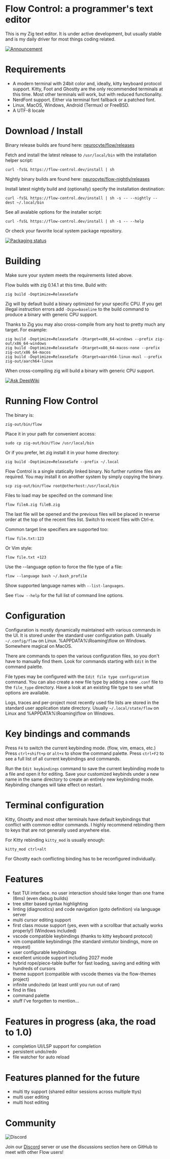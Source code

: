# Flow Control: a programmer's text editor

This is my Zig text editor. It is under active development, but usually stable
and is my daily driver for most things coding related.

[![Announcement](https://img.youtube.com/vi/iwPg3sIxMGw/maxresdefault.jpg)](https://www.youtube.com/watch?v=iwPg3sIxMGw)

# Requirements
- A modern terminal with 24bit color and, ideally, kitty keyboard protocol support. Kitty,
    Foot and Ghostty are the only recommended terminals at this time. Most other terminals
    will work, but with reduced functionality.
- NerdFont support. Either via terminal font fallback or a patched font.
- Linux, MacOS, Windows, Android (Termux) or FreeBSD.
- A UTF-8 locale

# Download / Install

Binary release builds are found here: [neurocyte/flow/releases](https://github.com/neurocyte/flow/releases/latest)

Fetch and install the latest release to `/usr/local/bin` with the installation helper script:

```shell
curl -fsSL https://flow-control.dev/install | sh
```

Nightly binary builds are found here: [neurocyte/flow-nightly/releases](https://github.com/neurocyte/flow-nightly/releases/latest)

Install latest nightly build and (optionally) specify the installation destination:

```shell
curl -fsSL https://flow-control.dev/install | sh -s -- --nightly --dest ~/.local/bin
```

See all avalable options for the installer script:

```shell
curl -fsSL https://flow-control.dev/install | sh -s -- --help
```

Or check your favorite local system package repository.

[![Packaging status](https://repology.org/badge/vertical-allrepos/flow-control.svg)](https://repology.org/project/flow-control/versions)

# Building

Make sure your system meets the requirements listed above.

Flow builds with zig 0.14.1 at this time. Build with:

```shell
zig build -Doptimize=ReleaseSafe
```

Zig will by default build a binary optimized for your specific CPU. If you get illegal instruction errors add `-Dcpu=baseline` to the build command to produce a binary with generic CPU support.


Thanks to Zig you may also cross-compile from any host to pretty much any
target. For example:

```shell
zig build -Doptimize=ReleaseSafe -Dtarget=x86_64-windows --prefix zig-out/x86_64-windows
zig build -Doptimize=ReleaseSafe -Dtarget=x86_64-macos-none --prefix zig-out/x86_64-macos
zig build -Doptimize=ReleaseSafe -Dtarget=aarch64-linux-musl --prefix zig-out/aarch64-linux
```

When cross-compiling zig will build a binary with generic CPU support.

[![Ask DeepWiki](https://deepwiki.com/badge.svg)](https://deepwiki.com/neurocyte/flow)

# Running Flow Control

The binary is:

```shell
zig-out/bin/flow
```

Place it in your path for convenient access:

```shell
sudo cp zig-out/bin/flow /usr/local/bin
```

Or if you prefer, let zig install it in your home directory:

```shell
zig build -Doptimize=ReleaseSafe --prefix ~/.local
```

Flow Control is a single statically linked binary. No further runtime files are required.
You may install it on another system by simply copying the binary.

```shell
scp zig-out/bin/flow root@otherhost:/usr/local/bin
```

Files to load may be specifed on the command line:

```shell
flow fileA.zig fileB.zig
```

The last file will be opened and the previous files will be placed in reverse
order at the top of the recent files list. Switch to recent files with Ctrl-e.

Common target line specifiers are supported too:

```shell
flow file.txt:123
```

Or Vim style:

```shell
flow file.txt +123
```

Use the --language option to force the file type of a file:

```shell
flow --language bash ~/.bash_profile
```

Show supported language names with `--list-languages`.

See `flow --help` for the full list of command line options.

# Configuration

Configuration is mostly dynamically maintained with various commands in the UI.
It is stored under the standard user configuration path. Usually `~/.config/flow`
on Linux. %APPDATA%\Roaming\flow on Windows. Somewhere magical on MacOS.

There are commands to open the various configuration files, so you don't have to
manually find them. Look for commands starting with `Edit` in the command palette.

File types may be configured with the `Edit file type configuration` command. You
can also create a new file type by adding a new `.conf` file to the `file_type`
directory. Have a look at an existing file type to see what options are available.

Logs, traces and per-project most recently used file lists are stored in the
standard user application state directory. Usually `~/.local/state/flow` on
Linux and %APPDATA%\Roaming\flow on Windows.

# Key bindings and commands

Press `F4` to switch the current keybinding mode. (flow, vim, emacs, etc.)
Press `ctrl+shift+p` or `alt+x` to show the command palette.
Press `ctrl+F2` to see a full list of all current keybindings and commands.

Run the `Edit keybindings` command to save the current keybinding mode to a
file and open it for editing. Save your customized keybinds under a new name
in the same directory to create an entirely new keybinding mode. Keybinding
changes will take effect on restart.

# Terminal configuration

Kitty, Ghostty and most other terminals have default keybindings that conflict
with common editor commands. I highly recommend rebinding them to keys that are
not generally used anywhere else.

For Kitty rebinding `kitty_mod` is usually enough:
```
kitty_mod ctrl+alt
```

For Ghostty each conflicting binding has to be reconfigured individually.

# Features
- fast TUI interface. no user interaction should take longer than one frame (6ms) (even debug builds)
- tree sitter based syntax highlighting
- linting (diagnostics) and code navigation (goto definition) via language server
- multi cursor editing support
- first class mouse support (yes, even with a scrollbar that actually works properly!) (Windows included)
- vscode compatible keybindings (thanks to kitty keyboard protocol)
- vim compatible keybindings (the standard vimtutor bindings, more on request)
- user configurable keybindings
- excellent unicode support including 2027 mode
- hybrid rope/piece-table buffer for fast loading, saving and editing with hundreds of cursors
- theme support (compatible with vscode themes via the flow-themes project)
- infinite undo/redo (at least until you run out of ram)
- find in files
- command palette
- stuff I've forgotten to mention...

# Features in progress (aka, the road to 1.0)
- completion UI/LSP support for completion
- persistent undo/redo
- file watcher for auto reload

# Features planned for the future
- multi tty support (shared editor sessions across multiple ttys)
- multi user editing
- multi host editing

# Community

![Discord](https://img.shields.io/discord/1214308467553341470)

Join our [Discord](https://discord.com/invite/4wvteUPphx) server or use the discussions section here on GitHub
to meet with other Flow users!
